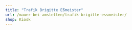 ```yaml
---
title: "Trafik Brigitte Eßmeister"
url: /mauer-bei-amstetten/trafik-brigitte-essmeister/
shop: Kiosk
---
```


